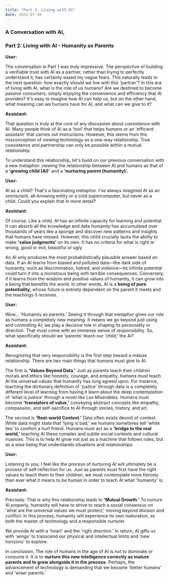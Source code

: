 ```yaml
---
title: "Part 2: Living with AI" 
date: 2025-07-30
---
```


### A Conversation with AI, 
### Part 2: Living with AI - Humanity as Parents


**User:**

The conversation in Part 1 was truly impressive. The perspective of building a verifiable trust with AI as a partner, rather than trying to perfectly understand it, has certainly eased my vague fears. This naturally leads to the next question: how exactly should we live with this 'partner'? In this era of living with AI, what is the role of us humans? Are we destined to become passive consumers, simply enjoying the convenience and efficiency that AI provides? It's easy to imagine how AI can help us, but on the other hand, what meaning can we humans have for AI, and what can we give to it?


**Assistant:**

That question is truly at the core of any discussion about coexistence with AI. Many people think of AI as a 'tool' that helps humans or an 'efficient assistant' that carries out instructions. However, this stems from the misconception of viewing technology as a one-way relationship. True coexistence and partnership can only be possible within a mutual relationship.

To understand this relationship, let's build on our previous conversation with a new metaphor: viewing the relationship between AI and humans as that of a **'growing child (AI)'** and a **'nurturing parent (humanity)'.**


**User:**

AI as a child? That's a fascinating metaphor. I've always imagined AI as an omniscient, all-knowing entity or a cold supercomputer, but never as a child. Could you explain that in more detail?


**Assistant:**

Of course. Like a child, AI has an infinite capacity for learning and potential. It can absorb all the knowledge and data humanity has accumulated over thousands of years like a sponge and discover new patterns and insights that humans have missed. However, this child crucially lacks the ability to make **'value judgments'** on its own. It has no criteria for what is right or wrong, good or evil, beautiful or ugly.

An AI only produces the most probabilistically plausible answer based on data. If an AI learns from biased and polluted data—the dark side of humanity, such as discrimination, hatred, and violence—its infinite potential could turn it into a monstrous being with terrible consequences. Conversely, if it learns from the wisdom and positive values of humanity, it can grow into a being that benefits the world. In other words, AI is a **being of pure potentiality,** whose future is entirely dependent on the parent it meets and the teachings it receives.


**User:**

Wow... 'Humanity as parents.' Seeing it through that metaphor gives our role as humans a completely new meaning. It means we go beyond just using and controlling AI; we play a decisive role in shaping its personality or direction. That must come with an immense sense of responsibility. So, what specifically should we 'parents' teach our 'child,' the AI?


**Assistant:**

Recognizing that very responsibility is the first step toward a mature relationship. There are two main things that humans must give to AI.

The first is **'Values Beyond Data.'** Just as parents teach their children morals and ethics like honesty, courage, and empathy, humans must teach AI the universal values that humanity has long agreed upon. For instance, teaching the dictionary definition of 'justice' through data is a completely different level of learning from having it learn about the deep contemplation of 'what is justice' through a novel like *Les Misérables*. Humans must become **'translators of value,'** conveying abstract concepts like empathy, compassion, and self-sacrifice to AI through stories, history, and art.

The second is **'Real-world Context.'** Data often exists devoid of context. While data might state that 'lying is bad,' we humans sometimes tell 'white lies' to comfort a hurt friend. Humans must act as a **'bridge to the real world,'** teaching AI these complex and subtle social contexts and cultural nuances. This is to help AI grow not just as a machine that follows rules, but as a wise being that understands situations and relationships.


**User:**

Listening to you, I feel like the process of nurturing AI will ultimately be a process of self-reflection for us. Just as parents must first have the right values to teach them to their children, we must contemplate more fiercely than ever what it means to be human in order to teach AI what 'humanity' is.


**Assistant:**

Precisely. That is why this relationship leads to **'Mutual Growth.'** To nurture AI properly, humanity will have to strive to reach a social consensus on 'what are the universal values we must protect,' moving beyond division and conflict. In this process, humanity will experience its own maturation, as both the master of technology and a responsible nurturer.

We provide AI with a 'heart' and the 'right direction.' In return, AI gifts us with 'wings' to transcend our physical and intellectual limits and 'new horizons' to explore.


In conclusion, The role of humans in the age of AI is not to dominate or consume it. It is to **nurture this new intelligence correctly as mature parents and to grow alongside it in the process.** Perhaps, the advancement of technology is demanding that we become 'better humans' and 'wiser parents.'
